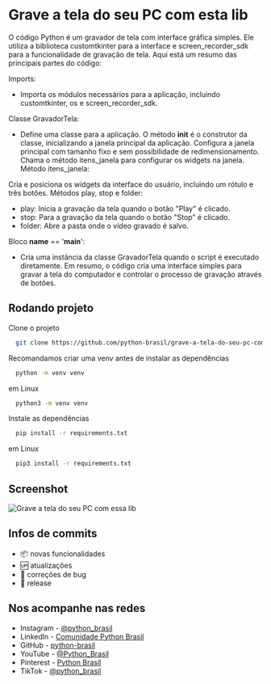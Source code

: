 # Grave a tela do seu PC com esta lib
O código Python é um gravador de tela com interface gráfica simples. Ele utiliza a biblioteca customtkinter para a interface e screen_recorder_sdk para a funcionalidade de gravação de tela. Aqui está um resumo das principais partes do código:

Imports: 
- Importa os módulos necessários para a aplicação, incluindo customtkinter, os e screen_recorder_sdk.

Classe GravadorTela:
- Define uma classe para a aplicação.
O método __init__ é o construtor da classe, inicializando a janela principal da aplicação.
Configura a janela principal com tamanho fixo e sem possibilidade de redimensionamento.
Chama o método itens_janela para configurar os widgets na janela.
Método itens_janela:

Cria e posiciona os widgets da interface do usuário, incluindo um rótulo e três botões.
Métodos play, stop e folder:
- play: Inicia a gravação da tela quando o botão "Play" é clicado.
- stop: Para a gravação da tela quando o botão "Stop" é clicado.
- folder: Abre a pasta onde o vídeo gravado é salvo.

Bloco __name__ == '__main__':
- Cria uma instância da classe GravadorTela quando o script é executado diretamente.
Em resumo, o código cria uma interface simples para gravar a tela do computador e controlar o processo de gravação através de botões.

## Rodando projeto

Clone o projeto

```bash
  git clone https://github.com/python-brasil/grave-a-tela-do-seu-pc-com-essa-lib.git
```
Recomandamos criar uma venv antes de instalar as dependências
```bash
  python -m venv venv
```
em Linux
```bash
  python3 -m venv venv
```
Instale as dependências

```bash
  pip install -r requirements.txt
```

em Linux

```bash
  pip3 install -r requirements.txt
```

## Screenshot

![Grave a tela  do seu PC  com essa lib](https://github.com/python-brasil/grave-a-tela-do-seu-pc-com-essa-lib/assets/126124866/6e9b4d95-a014-4171-8b75-29e04911841e)

## Infos de commits

- :package: novas funcionalidades
- :up: atualizações
- :ant: correções de bug
- :checkered_flag: release


## Nos acompanhe nas redes

- Instagram - [@python_brasil](https://www.instagram.com/python_brasil/)
- LinkedIn - [Comunidade Python Brasil](https://www.linkedin.com/company/comunidade-python-brasil)
- GitHub - [python-brasil](https://github.com/python-brasil)
- YouTube - [@Python_Brasil](https://www.youtube.com/@Python_Brasil)
- Pinterest - [Python Brasil](https://br.pinterest.com/pythonbrasil/)
- TikTok - [@python_brasil](https://www.tiktok.com/@python_brasil)

